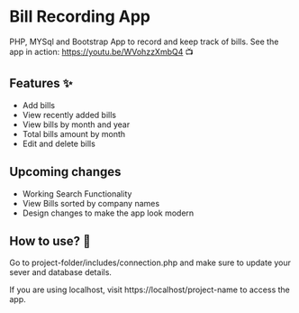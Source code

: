 # Bill Recording App
PHP, MYSql and Bootstrap App to record and keep track of bills. See the app in action: https://youtu.be/WVohzzXmbQ4 📺

## Features ✨
- Add bills
- View recently added bills
- View bills by month and year
- Total bills amount by month
- Edit and delete bills

## Upcoming changes
- Working Search Functionality
- View Bills sorted by company names
- Design changes to make the app look modern

## How to use? 🔨
Go to project-folder/includes/connection.php and make sure to update your sever and database details.

If you are using localhost, visit https://localhost/project-name to access the app.